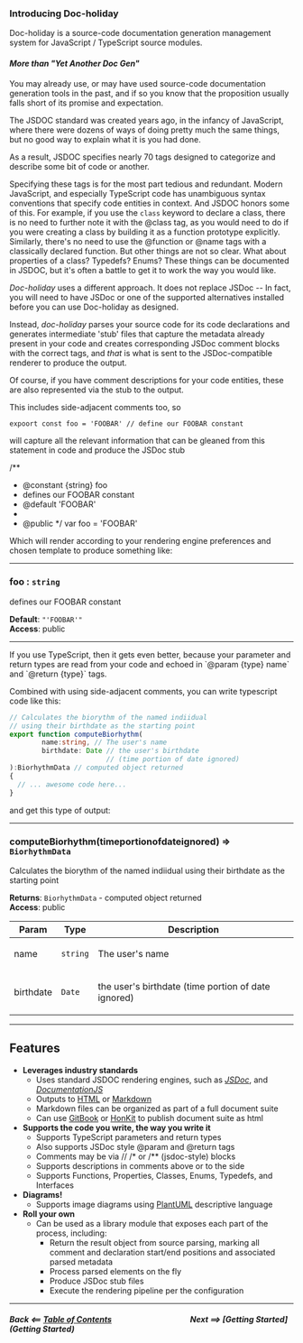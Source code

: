 
### Introducing Doc-holiday

Doc-holiday is a source-code documentation generation management system for
JavaScript / TypeScript source modules.

#### _More than "Yet Another Doc Gen"_
You may already use, or may have used source-code documentation 
generation tools in the past, and if so you know that the proposition
usually falls short of its promise and expectation.

The JSDOC standard was created years ago, in the infancy of JavaScript,
where there were dozens of ways of doing pretty much the same things,
but no good way to explain what it is you had done. 

As a result, JSDOC specifies nearly 70 tags designed to categorize and describe
some bit of code or another.

Specifying these tags is for the most part tedious and redundant. Modern
JavaScript, and especially TypeScript code has unambiguous syntax conventions
that specify code entities in context. And JSDOC honors some of this.
For example, if you use the `class` keyword to declare a class, 
there is no need to further note it with the @class tag, as you 
would need to do if you were creating a class by building it as a function
prototype explicitly.  Similarly, there's no need to use the @function or
@name tags with a classically declared function. But other things are not
so clear.  What about properties of a class? Typedefs?  Enums?  These things
can be documented in JSDOC, but it's often a battle to get it to work
the way you would like.

_Doc-holiday_ uses a different approach.  It does not replace JSDoc --
In fact, you will need to have JSDoc or one of the supported alternatives
installed before you can use Doc-holiday as designed.

Instead, _doc-holiday_ parses your source code for its code declarations and
generates intermediate 'stub' files that capture the metadata already 
present in your code and creates corresponding JSDoc comment blocks 
with the correct tags, and _that_ is what is sent to the JSDoc-compatible
renderer to produce the output.

Of course, if you have comment descriptions for your code entities, these
are also represented via the stub to the output.

This includes side-adjacent comments too, so

    expoort const foo = 'FOOBAR' // define our FOOBAR constant

will capture all the relevant information that can be gleaned from this 
statement in code and produce the JSDoc stub

/**
* @constant {string} foo
* defines our FOOBAR constant
* @default 'FOOBAR'
*
* @public
*/
  var foo = 'FOOBAR'

Which will render according to your rendering engine preferences and chosen template
to produce something like:

<hr/>

### foo : `string`


<p>defines our FOOBAR constant</p>

**Default**: <code>&quot;&#x27;FOOBAR&#x27;&quot;</code>  
**Access**: public  

<hr/>
If you use TypeScript, then it gets even better, because your parameter and return
types are read from your code and echoed in `@param {type} name` 
and `@return {type}` tags.  

Combined with using side-adjacent comments, you can write typescript
code like this:
```typescript
// Calculates the biorythm of the named indiidual
// using their birthdate as the starting point
export function computeBiorhythm(
        name:string, // The user's name
        birthdate: Date // the user's birthdate
                        // (time portion of date ignored)
):BiorhythmData // computed object returned
{
  // ... awesome code here...
}
```

and get this type of output:
<hr/>

### computeBiorhythm(timeportionofdateignored) ⇒ `BiorhythmData`

<p>Calculates the biorythm of the named indiidual
using their birthdate as the starting point</p>

**Returns**: `BiorhythmData` - computed object returned  
**Access**: public

| Param | Type | Description |
| --- | --- | --- |
| name | <code>string</code> | <p>The user's name</p> |
| birthdate | <code>Date</code> | <p>the user's birthdate (time portion of date ignored)</p> |
<hr/>

## Features
 
- __Leverages industry standards__
  - Uses standard JSDOC rendering engines, such as
  [_JSDoc_](https://jsdoc.app), and _[DocumentationJS](https://documentation.js.org)_
  - Outputs to
  [HTML](https://developer.mozilla.org/en-US/docs/Web/HTML)
  or [Markdown](https://www.markdownguide.org)
  - Markdown files can be organized as part of a full document suite
  - Can use 
  [GitBook](https://www.gitbook.com) 
  or [HonKit](https://github.com/honkit/honkit/blob/master/README) 
  to publish document suite as html
- __Supports the code you write, the way you write it__ 
  - Supports TypeScript parameters and return types
  - Also supports JSDoc style @param and @return tags
  - Comments may be via // /* or /** (jsdoc-style) blocks 
  - Supports descriptions in comments above or to the side
  - Supports Functions, Properties, Classes, Enums, Typedefs, and Interfaces
- __Diagrams!__ 
  - Supports image diagrams using [PlantUML](https://plantuml.com) descriptive language
- __Roll your own__ 
  - Can be used as a library module that exposes each part of the process, including:  
    - Return the result object from source parsing, marking all comment
  and declaration start/end positions and associated parsed metadata
    - Process parsed elements on the fly
    - Produce JSDoc stub files
    - Execute the rendering pipeline per the configuration

<hr/>

##### Back <==  [Table of Contents](index) &nbsp;&nbsp;&nbsp;&nbsp;&nbsp;&nbsp;&nbsp;&nbsp;&nbsp;&nbsp;&nbsp;&nbsp;&nbsp;&nbsp;&nbsp;&nbsp;&nbsp;&nbsp;&nbsp;&nbsp;&nbsp;&nbsp;&nbsp;&nbsp;&nbsp;&nbsp;&nbsp;&nbsp;&nbsp;&nbsp;&nbsp;&nbsp;&nbsp;&nbsp;&nbsp;&nbsp;&nbsp;&nbsp;&nbsp;&nbsp; Next  ==>  [Getting Started](Getting Started)